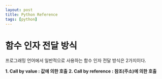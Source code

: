 ```yaml
---
layout: post
title: Python Reference
tags: [python]
---
```


# 함수 인자 전달 방식
프로그래밍 언어에서 일반적으로 사용하는 함수 인자 전달 방식은 2가지이다. 

__1. Call by value : 값에 의한 호출__
__2. Call by reference : 참조(주소)에 의한 호출__
